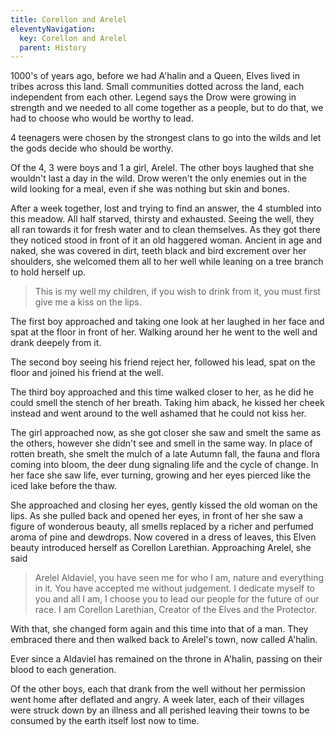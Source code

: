 ```yaml
---
title: Corellon and Arelel
eleventyNavigation:
  key: Corellon and Arelel
  parent: History
---
```


1000's of years ago, before we had A'halin and a Queen, Elves lived in tribes across this land. Small communities dotted across the land, each independent from each other. Legend says the Drow were growing in strength and we needed to all come together as a people, but to do that, we had to choose who would be worthy to lead.

4 teenagers were chosen by the strongest clans to go into the wilds and let the gods decide who should be worthy.

Of the 4, 3 were boys and 1 a girl, Arelel. The other boys laughed that she wouldn't last a day in the wild. Drow weren't the only enemies out in the wild looking for a meal, even if she was nothing but skin and bones.

After a week together, lost and trying to find an answer, the 4 stumbled into this meadow. All half starved, thirsty and exhausted. Seeing the well, they all ran towards it for fresh water and to clean themselves. As they got there they noticed stood in front of it an old haggered woman. Ancient in age and naked, she was covered in dirt, teeth black and bird excrement over her shoulders, she welcomed them all to her well while leaning on a tree branch to hold herself up.

> This is my well my children, if you wish to drink from it, you must first give me a kiss on the lips.

The first boy approached and taking one look at her laughed in her face and spat at the floor in front of her. Walking around her he went to the well and drank deepely from it.

The second boy seeing his friend reject her, followed his lead, spat on the floor and joined his friend at the well.

The third boy approached and this time walked closer to her, as he did he could smell the stench of her breath. Taking him aback, he kissed her cheek instead and went around to the well ashamed that he could not kiss her.

The girl approached now, as she got closer she saw and smelt the same as the others, however she didn't see and smell in the same way. In place of rotten breath, she smelt the mulch of a late Autumn fall, the fauna and flora coming into bloom, the deer dung signaling life and the cycle of change. In her face she saw life, ever turning, growing and her eyes pierced like the iced lake before the thaw.

She approached and closing her eyes, gently kissed the old woman on the lips. As she pulled back and opened her eyes, in front of her she saw a figure of wonderous beauty, all smells replaced by a richer and perfumed aroma of pine and dewdrops. Now covered in a dress of leaves, this Elven beauty introduced herself as Corellon Larethian. Approaching Arelel, she said

> Arelel Aldaviel, you have seen me for who I am, nature and everything in it. You have accepted me without judgement. I dedicate myself to you and all I am, I choose you to lead our people for the future of our race. I am Corellon Larethian, Creator of the Elves and the Protector.

With that, she changed form again and this time into that of a man. They embraced there and then walked back to Arelel's town, now called A'halin.

Ever since a Aldaviel has remained on the throne in A'halin, passing on their blood to each generation.

Of the other boys, each that drank from the well without her permission went home after deflated and angry. A week later, each of their villages were struck down by an illness and all perished leaving their towns to be consumed by the earth itself lost now to time.
